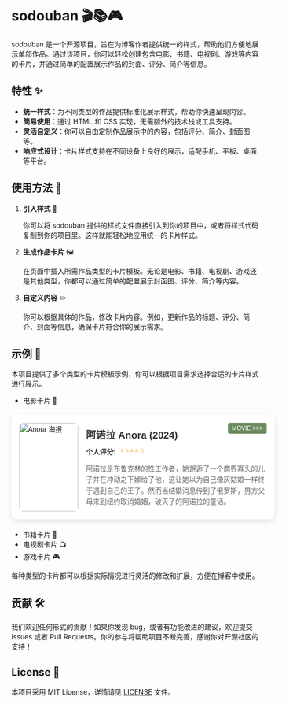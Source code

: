 # sodouban 🎬📚🎮

sodouban 是一个开源项目，旨在为博客作者提供统一的样式，帮助他们方便地展示单部作品。通过该项目，你可以轻松创建包含电影、书籍、电视剧、游戏等内容的卡片，并通过简单的配置展示作品的封面、评分、简介等信息。

## 特性 ✨

- **统一样式**：为不同类型的作品提供标准化展示样式，帮助你快速呈现内容。
- **简易使用**：通过 HTML 和 CSS 实现，无需额外的技术栈或工具支持。
- **灵活自定义**：你可以自由定制作品展示中的内容，包括评分、简介、封面图等。
- **响应式设计**：卡片样式支持在不同设备上良好的展示，适配手机、平板、桌面等平台。

## 使用方法 🚀

1. **引入样式** 🎨

   你可以将 sodouban 提供的样式文件直接引入到你的项目中，或者将样式代码复制到你的项目里。这样就能轻松地应用统一的卡片样式。

2. **生成作品卡片** 🖼️

   在页面中插入所需作品类型的卡片模板。无论是电影、书籍、电视剧、游戏还是其他类型，你都可以通过简单的配置展示封面图、评分、简介等内容。

3. **自定义内容** ✏️

   你可以根据具体的作品，修改卡片内容。例如，更新作品的标题、评分、简介、封面等信息，确保卡片符合你的展示需求。

## 示例 📝

本项目提供了多个类型的卡片模板示例，你可以根据项目需求选择合适的卡片样式进行展示。

- 电影卡片 🎥

<div style="
    display: flex;
    align-items: center;
    background-color: #fff;
    border-radius: 12px;
    box-shadow: 0 4px 12px rgba(0, 0, 0, 0.1);
    padding: 16px;
    max-width: 700px;
    width: 100%;
    font-family: 'Arial', sans-serif;
    margin: 20px auto;
    position: relative;
">
    <div style="
        flex-shrink: 0;
        width: 120px;
        height: 180px; 
        border-radius: 8px;
        overflow: hidden;
        margin-right: 16px;
    ">
        <img 
            src="https://image11.m1905.cn/uploadfile/2024/1011/20241011032603291436.jpg" 
            alt="Anora 海报" 
            style="
                width: 100%; 
                height: 100%; 
                object-fit: cover;
            "
        >
    </div>
    <div style="flex: 1;">
        <div style="
            font-size: 20px; 
            font-weight: bold; 
            color: #333; 
            margin-bottom: 8px;
        ">
            阿诺拉 Anora (2024)
        </div>
        <div style="
            display: flex; 
            align-items: center; 
            margin-bottom: 12px;
        ">
            <div style="
                font-weight: 600; 
                font-size: 14px; 
                color: #333; 
                margin-right: 8px;
            ">
                个人评分:
            </div>
            <div style="color: #f39c12;">
                ⭐⭐⭐⭐☆
            </div> 
        </div>
        <div style="
            font-size: 14px; 
            color: #666; 
            line-height: 1.6;
        ">
            阿诺拉是布鲁克林的性工作者，她邂逅了一个商界寡头的儿子并在冲动之下嫁给了他，这让她以为自己像灰姑娘一样终于遇到自己的王子。然而当结婚消息传到了俄罗斯，男方父母来到纽约取消婚姻，破灭了的阿诺拉的童话。
        </div>
    </div>
    <a href="https://movie.douban.com/subject/36195543/" 
       target="_blank" 
       style="
           position: absolute; 
           top: 16px; 
           right: 16px; 
           background-color: #6c8b5f; 
           color: white; 
           font-size: 12px; 
           padding: 4px 8px; 
           border-radius: 4px; 
           text-transform: uppercase; 
           text-decoration: none;
       ">
        Movie >>>
    </a>
</div>


- 书籍卡片 📖
- 电视剧卡片 📺
- 游戏卡片 🎮

每种类型的卡片都可以根据实际情况进行灵活的修改和扩展，方便在博客中使用。

## 贡献 🛠️

我们欢迎任何形式的贡献！如果你发现 bug，或者有功能改进的建议，欢迎提交 Issues 或者 Pull Requests。你的参与将帮助项目不断完善，感谢你对开源社区的支持！

## License 📄

本项目采用 MIT License，详情请见 [LICENSE](LICENSE) 文件。
